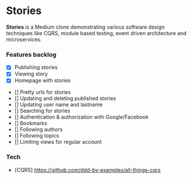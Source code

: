# Stories

**Stories** is a Medium clone demonstrating various software design techniques like CQRS, module based testing, event driven architecture and microservices.

### Features backlog

- [x] Publishing stories
- [x] Viewing story
- [x] Homepage with stories
- [] Pretty urls for stories
- [] Updating and deleting published stories
- [] Updating user name and lastname
- [] Searching for stories
- [] Authentication & authorization with Google/Facebook
- [] Bookmarks
- [] Following authors
- [] Following topics
- [] Limiting views for regular account

### Tech

- [CQRS] https://github.com/ddd-by-examples/all-things-cqrs
